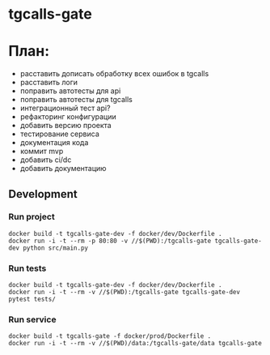 # tgcalls-gate


# План:
- расставить дописать обработку всех ошибок в tgcalls
- расставить логи
- поправить автотесты для api
- поправить автотесты для tgcalls
- интеграционный тест api?
- рефакторинг конфигурации
- добавить версию проекта
- тестирование сервиса
- документация кода
- коммит mvp
- добавить ci/dc 
- добавить документацию

## Development
### Run project
```
docker build -t tgcalls-gate-dev -f docker/dev/Dockerfile .
docker run -i -t --rm -p 80:80 -v //$(PWD):/tgcalls-gate tgcalls-gate-dev python src/main.py
```

### Run tests
```
docker build -t tgcalls-gate-dev -f docker/dev/Dockerfile .
docker run -i -t --rm -v //$(PWD):/tgcalls-gate tgcalls-gate-dev pytest tests/
```


### Run service
```
docker build -t tgcalls-gate -f docker/prod/Dockerfile .
docker run -i -t --rm -v //$(PWD)/data:/tgcalls-gate/data tgcalls-gate
```